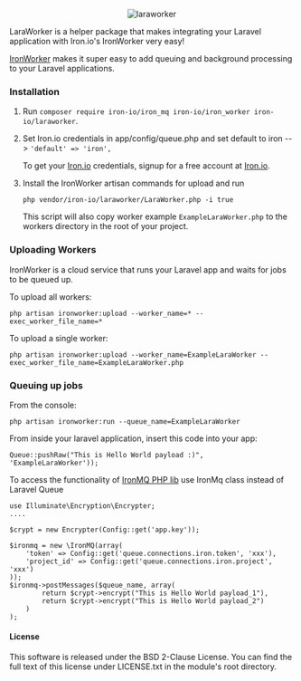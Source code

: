 <p align="center">
<img align="center" src="../master/images/laraworker.png" alt="laraworker">
</p>


LaraWorker is a helper package that makes integrating your Laravel application with Iron.io's IronWorker very easy!

[IronWorker](http://www.iron.io) makes it super easy to add queuing and background processing to your Laravel applications.

### Installation

1. Run `composer require iron-io/iron_mq iron-io/iron_worker iron-io/laraworker`.

2. Set Iron.io credentials in app/config/queue.php and set default to iron --> `'default' => 'iron',`

    To get your [Iron.io](http://www.iron.io) credentials, signup for a free account at [Iron.io](http://www.iron.io).

3. Install the IronWorker artisan commands for upload and run

    `php vendor/iron-io/laraworker/LaraWorker.php -i true`

    This script will also copy worker example `ExampleLaraWorker.php` to the workers directory in the root of your project.

### Uploading Workers

IronWorker is a cloud service that runs your Laravel app and waits for jobs to be queued up.

To upload all workers:

`php artisan ironworker:upload --worker_name=* --exec_worker_file_name=*`

To upload a single worker:

`php artisan ironworker:upload --worker_name=ExampleLaraWorker --exec_worker_file_name=ExampleLaraWorker.php`


### Queuing up jobs

From the console:

`php artisan ironworker:run --queue_name=ExampleLaraWorker`


From inside your laravel application, insert this code into your app:

`Queue::pushRaw("This is Hello World payload :)", 'ExampleLaraWorker'));`

To access the functionality of [IronMQ PHP lib](https://github.com/iron-io/iron_mq_php) use IronMq class instead of Laravel Queue

```
use Illuminate\Encryption\Encrypter;
....

$crypt = new Encrypter(Config::get('app.key'));

$ironmq = new \IronMQ(array(
    'token' => Config::get('queue.connections.iron.token', 'xxx'),
    'project_id' => Config::get('queue.connections.iron.project', 'xxx')
)); 
$ironmq->postMessages($queue_name, array(
        return $crypt->encrypt("This is Hello World payload_1"),
        return $crypt->encrypt("This is Hello World payload_2")
    )
);

```


#### License

This software is released under the BSD 2-Clause License. You can find the full text of
this license under LICENSE.txt in the module's root directory.
